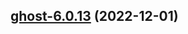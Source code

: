 

## [ghost-6.0.13](https://github.com/truecharts/charts/compare/ghost-6.0.12...ghost-6.0.13) (2022-12-01)

